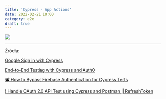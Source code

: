 ```yaml
---
title: 'Cypress - App Actions'
date: 2022-02-21 10:00
category: e2e
draft: true
---
```


![](https://www.cypress.io/static/cypress-io-logo-social-share-8fb8a1db3cdc0b289fad927694ecb415.png)




----

Źródła:


[Google Sign in with Cypress](https://filiphric.com/google-sign-in-with-cypress)

[End-to-End Testing with Cypress and Auth0](https://auth0.com/blog/end-to-end-testing-with-cypress-and-auth0/)

[📽 How to Bypass Firebase Authentication for Cypress Tests](https://www.youtube.com/watch?v=JqEzA44Lsts&ab_channel=JoshuaMorony)

[! Handle OAuth 2.0 API Test using Cypress and Postman || RefreshToken](https://www.youtube.com/watch?v=b7BmxtLEIkg)




